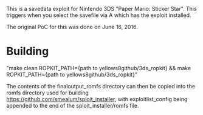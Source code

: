 This is a savedata exploit for Nintendo 3DS "Paper Mario: Sticker Star". This triggers when you select the savefile via A which has the exploit installed.

The original PoC for this was done on June 16, 2016.

# Building
"make clean ROPKIT_PATH={path to yellows8github/3ds_ropkit} && make ROPKIT_PATH={path to yellows8github/3ds_ropkit}"

The contents of the finaloutput_romfs directory can then be copied into the romfs directory used for building https://github.com/smealum/sploit_installer, with exploitlist_config being appended to the end of the sploit_installer/romfs file.

